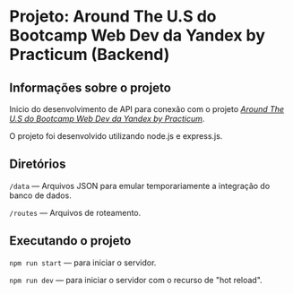 # Projeto: Around The U.S do Bootcamp Web Dev da Yandex by Practicum (Backend)

## Informações sobre o projeto

Inicio do desenvolvimento de API para conexão com o projeto [_Around The U.S do Bootcamp Web Dev da Yandex by Practicum_](https://github.com/pkams/around-react).

O projeto foi desenvolvido utilizando node.js e express.js.

## Diretórios

`/data` — Arquivos JSON para emular temporariamente a integração do banco de dados.

`/routes` — Arquivos de roteamento.

## Executando o projeto

`npm run start` — para iniciar o servidor.

`npm run dev` — para iniciar o servidor com o recurso de "hot reload".
